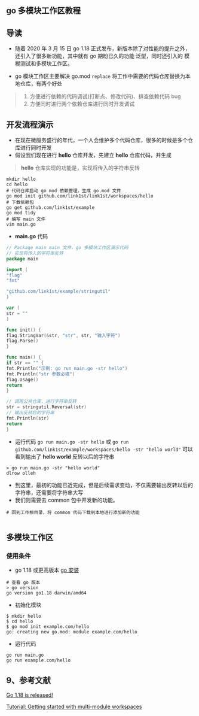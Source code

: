 ## go 多模块工作区教程

## 导读
- 随着 2020 年 3 月 15 日 go 1.18 正式发布，新版本除了对性能的提升之外，还引入了很多新功能，其中就有 go 期盼已久的功能 泛型，同时还引入的 模糊测试和多模块工作区。

- go 模块工作区主要解决 go.mod `replace` 将工作中需要的代码仓库替换为本地仓库，有两个好处
> 1. 方便进行依赖的代码调试(打断点、修改代码)、排查依赖代码 bug
> 3. 方便同时进行两个依赖仓库进行同时开发调试

## 开发流程演示
- 在现在微服务盛行的年代，一个人会维护多个代码仓库，很多的时候是多个仓库进行同时开发
- 假设我们现在进行 **hello** 仓库开发，先建立 **hello** 仓库代码，并生成
> **hello** 仓库实现的功能是，实现将传入的字符串反转

```shell
mkdir hello
cd hello
# 代码仓库启动 go mod 依赖管理，生成 go.mod 文件
go mod init github.com/link1st/link1st/workspaces/hello
# 下载依赖包
go get github.com/link1st/example
go mod tidy
# 编写 main 文件
vim main.go
```

- **main.go** 代码

```go
// Package main main 文件，go 多模块工作区演示代码
// 实现将传入的字符串反转
package main

import (
"flag"
"fmt"

"github.com/link1st/example/stringutil"
)

var (
str = ""
)

func init() {
flag.StringVar(&str, "str", str, "输入字符")
flag.Parse()
}

func main() {
if str == "" {
fmt.Println("示例: go run main.go -str hello")
fmt.Println("str 参数必填")
flag.Usage()
return
}

// 调用公共仓库，进行字符串反转
str = stringutil.Reversal(str)
// 输出反转后的字符串
fmt.Println(str)
return
}


```

- 运行代码 `go run main.go -str hello` 或 `go run github.com/link1st/example/workspaces/hello -str "hello world"` 可以看到输出了 **hello world** 反转以后的字符串
```
> go run main.go -str "hello world"
dlrow olleh
```
- 到这里，最初的功能已近完成，但是后续需求变动，不仅需要输出反转以后的字符串，还需要将字符串大写
- 我们则需要去 common 包中开发新的功能。

```
# 回到工作根目录，将 common 代码下载到本地进行添加新的功能


```

## 多模块工作区
### 使用条件
- go 1.18 或更高版本 [go 安装](https://go.dev/doc/install)

```shell
# 查看 go 版本
> go version
go version go1.18 darwin/amd64
```

- 初始化模块

```shell
$ mkdir hello
$ cd hello
$ go mod init example.com/hello
go: creating new go.mod: module example.com/hello
```

- 运行代码

```shell
go run main.go
go run example.com/hello
```

## 9、参考文献

[Go 1.18 is released!](https://go.dev/blog/go1.18)

[Tutorial: Getting started with multi-module workspaces](https://go.dev/doc/tutorial/workspaces)
